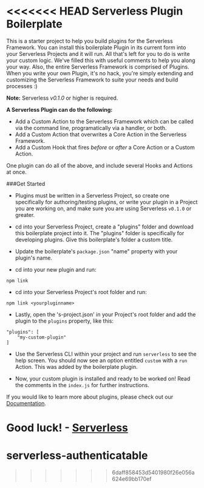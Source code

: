 <<<<<<< HEAD
Serverless Plugin Boilerplate
=============================

This is a starter project to help you build plugins for the Serverless Framework.  You can install this boilerplate Plugin in its current form into your Serverless Projects and it will run.  All that's left for you to do is write your custom logic.  We've filled this with useful comments to help you along your way.  Also, the entire Serverless Framework is comprised of Plugins.  When you write your own Plugin, it's no hack, you're simply extending and customizing the Serverless Framework to suite your needs and build processes :)

**Note:** Serverless *v0.1.0* or higher is required.

**A Serverless Plugin can do the following:**

* Add a Custom Action to the Serverless Framework which can be called via the command line, programatically via a handler, or both.
* Add a Custom Action that overwrites a Core Action in the Serverless Framework.
* Add a Custom Hook that fires *before* or *after* a Core Action or a Custom Action.

One plugin can do all of the above, and include several Hooks and Actions at once.

###Get Started

* Plugins must be written in a Serverless Project, so create one specifically for authoring/testing plugins, or write your plugin in a Project you are working on, and make sure you are using Serverless `v0.1.0` or greater.

* cd into your Serverless Project, create a "plugins" folder and download this boilerplate project into it.  The "plugins" folder is specifically for developing plugins.  Give this boilerplate's folder a custom title.

* Update the boilerplate's `package.json` "name" property with your plugin's name.

* cd into your new plugin and run:
```
npm link
```

* cd into your Serverless Project's root folder and run:
```
npm link <yourpluginname>
```

* Lastly, open the 's-project.json' in your Project's root folder and add the plugin to the `plugins` property, like this:

```
"plugins": [
	"my-custom-plugin"
]
```

* Use the Serverless CLI within your project and run `serverless` to see the help screen.  You should now see an option entitled `custom` with a `run` Action.  This was added by the boilerplate plugin.

* Now, your custom plugin is installed and ready to be worked on!  Read the comments in the `index.js` for further instructions.

If you would like to learn more about plugins, please check out our [Documentation](http://docs.serverless.com).

Good luck! - [Serverless](http://www.serverless.com)
=======
# serverless-authenticatable
>>>>>>> 6daff858453d5401980f26e056a624e69bb170ef
